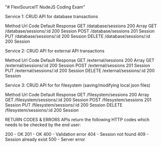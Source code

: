 "# FlexiSourceIT NodeJS Coding Exam" 

Service 1: CRUD API for database transactions

Method	Url	                    Code	Default Response
GET	    /database/sessions	    200	    Array<Session>
GET	    /database/sessions/:id	200	    Session
POST	/database/sessions	    201	    Session
PUT	    /database/sessions/:id	200	    Session
DELETE	/database/sessions/:id	200	    Session


Service 2: CRUD API for external API transactions

Method	Url	                    Code	Default Response
GET	    /external/sessions	    200	    Array<Session>
GET	    /external/sessions/:id	200	    Session
POST	/external/sessions	    201	    Session
PUT	    /external/sessions/:id	200	    Session
DELETE	/external/sessions/:id	200	    Session


Service 3: CRUD API for for filesystem (saving/modifying local json files)

Method	Url	                        Code	Default Response
GET	    /filesystem/sessions	    200	    Array<Session>
GET	    /filesystem/sessions/:id	200	    Session
POST	/filesystem/sessions	    201	    Session
PUT	    /filesystem/sessions/:id	200	    Session
DELETE	/filesystem/sessions/:id	200	    Session


RETURN CODES & ERRORS
APIs return the following HTTP codes which needs to be checked by the end user:

200 - OK
201 - OK
400 - Validation error
404 - Session not found
409 - Session already exist
500 - Server error
